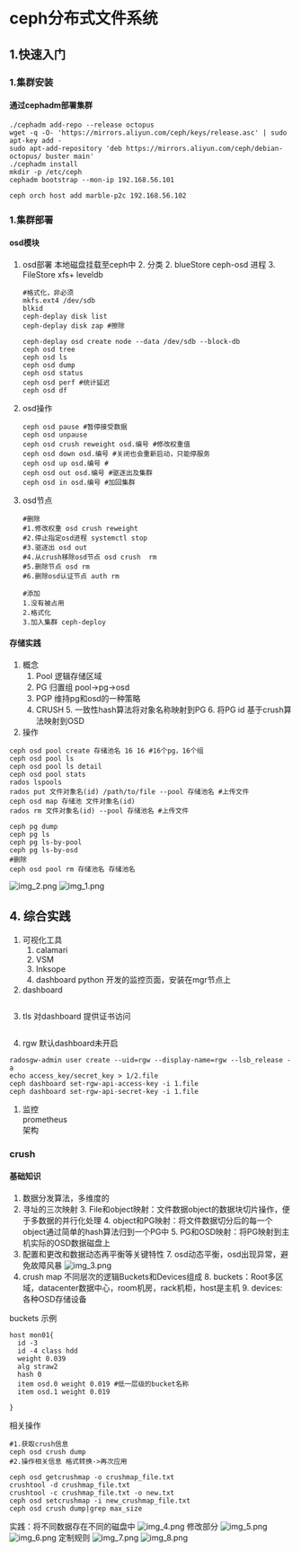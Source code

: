# ceph分布式文件系统

## 1.快速入门
### 1.集群安装
#### 通过cephadm部署集群
```shell
./cephadm add-repo --release octopus
wget -q -O- 'https://mirrors.aliyun.com/ceph/keys/release.asc' | sudo apt-key add -
sudo apt-add-repository 'deb https://mirrors.aliyun.com/ceph/debian-octopus/ buster main'
./cephadm install
mkdir -p /etc/ceph
cephadm bootstrap --mon-ip 192.168.56.101

ceph orch host add marble-p2c 192.168.56.102

```

### 1.集群部署
#### osd模块
1. osd部署 本地磁盘挂载至ceph中
   2. 分类
      2. blueStore ceph-osd 进程
      3. FileStore xfs+ leveldb  
   ```shell
   #格式化，非必须
   mkfs.ext4 /dev/sdb
   blkid
   ceph-deplay disk list
   ceph-deplay disk zap #擦除
      
   ceph-deplay osd create node --data /dev/sdb --block-db 
   ceph osd tree
   ceph osd ls
   ceph osd dump
   ceph osd status
   ceph osd perf #统计延迟
   ceph osd df
   ```
2. osd操作
   ```shell
   ceph osd pause #暂停接受数据
   ceph osd unpause
   ceph osd crush reweight osd.编号 #修改权重值
   ceph osd down osd.编号 #关闭也会重新启动，只能停服务
   ceph osd up osd.编号 #
   ceph osd out osd.编号 #驱逐出及集群
   ceph osd in osd.编号 #加回集群
   ```
3. osd节点
   ```shell
   #删除
   #1.修改权重 osd crush reweight
   #2.停止指定osd进程 systemctl stop
   #3.驱逐出 osd out
   #4.从crush移除osd节点 osd crush  rm
   #5.删除节点 osd rm
   #6.删除osd认证节点 auth rm
   
   #添加
   1.没有被占用 
   2.格式化
   3.加入集群 ceph-deploy
   ```
#### 存储实践
1. 概念
   1. Pool 逻辑存储区域
   2. PG 归置组 pool->pg->osd
   3. PGP 维持pg和osd的一种策略
   4. CRUSH
      5. 一致性hash算法将对象名称映射到PG
      6. 将PG id 基于crush算法映射到OSD
2. 操作
```shell
ceph osd pool create 存储池名 16 16 #16个pg，16个组
ceph osd pool ls
ceph osd pool ls detail
ceph osd pool stats
rados lspools
rados put 文件对象名(id) /path/to/file --pool 存储池名 #上传文件
ceph osd map 存储池 文件对象名(id)
rados rm 文件对象名(id) --pool 存储池名 #上传文件

ceph pg dump
ceph pg ls
ceph pg ls-by-pool
ceph pg ls-by-osd
#删除
ceph osd pool rm 存储池名 存储池名 
```
![img_2.png](./img_2.png)
![img_1.png](./img_1.png)







## 4. 综合实践
1. 可视化工具
   1. calamari
   2. VSM
   3. Inksope
   4. dashboard python 开发的监控页面，安装在mgr节点上
2. dashboard
```shell

```
3. tls
对dashboard 提供证书访问
```shell
```
4. rgw
默认dashboard未开启
```shell
radosgw-admin user create --uid=rgw --display-name=rgw --lsb_release -a
echo access_key/secret_key > 1/2.file
ceph dashboard set-rgw-api-access-key -i 1.file
ceph dashboard set-rgw-api-secret-key -i 1.file
```

1. 监控  
prometheus  
架构
### crush
#### 基础知识
1. 数据分发算法，多维度的
2. 寻址的三次映射
   3. File和object映射：文件数据object的数据块切片操作，便于多数据的并行化处理
   4. object和PG映射：将文件数据切分后的每一个object通过简单的hash算法归到一个PG中
   5. PG和OSD映射：将PG映射到主机实际的OSD数据磁盘上
6. 配置和更改和数据动态再平衡等关键特性
   7. osd动态平衡，osd出现异常，避免故障风暴
![img_3.png](./img_3.png)
7. crush map 不同层次的逻辑Buckets和Devices组成
   8. buckets：Root多区域，datacenter数据中心，room机房，rack机柜，host是主机
   9. devices: 各种OSD存储设备

buckets 示例
```shell
host mon01{
  id -3
  id -4 class hdd
  weight 0.039
  alg straw2
  hash 0
  item osd.0 weight 0.019 #低一层级的bucket名称
  item osd.1 weight 0.019
  
}

```
相关操作
```shell
#1.获取crush信息
ceph osd crush dump
#2.操作相关信息 格式转换->再次应用

ceph osd getcrushmap -o crushmap_file.txt
crushtool -d crushmap_file.txt 
crushtool -c crushmap_file.txt -o new.txt
ceph osd setcrushmap -i new_crushmap_file.txt
ceph osd crush dump|grep max_size
```
实践：将不同数据存在不同的磁盘中
![img_4.png](./img_4.png)
修改部分
![img_5.png](./img_5.png)
![img_6.png](./img_6.png)
定制规则
![img_7.png](./img_7.png)
![img_8.png](img_8.png)